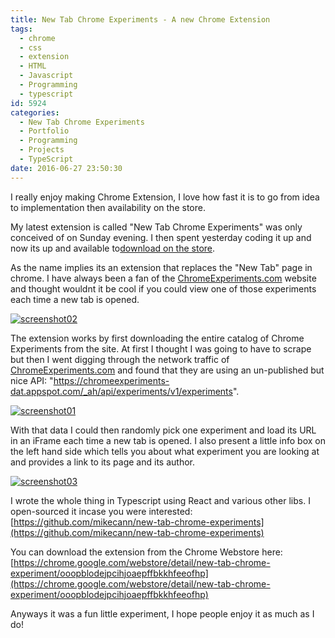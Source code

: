 ```yaml
---
title: New Tab Chrome Experiments - A new Chrome Extension
tags:
  - chrome
  - css
  - extension
  - HTML
  - Javascript
  - Programming
  - typescript
id: 5924
categories:
  - New Tab Chrome Experiments
  - Portfolio
  - Programming
  - Projects
  - TypeScript
date: 2016-06-27 23:50:30
---
```


I really enjoy making Chrome Extension, I love how fast it is to go from idea to implementation then availability on the store.

My latest extension is called "New Tab Chrome Experiments" was only conceived of on Sunday evening. I then spent yesterday coding it up and now its up and available to[download on the store](https://chrome.google.com/webstore/detail/new-tab-chrome-experiment/ooopblodejpcihjoaepffbkkhfeeofhp).
<!--more-->
As the name implies its an extension that replaces the "New Tab" page in chrome. I have always been a fan of the [ChromeExperiments.com](https://www.google.com.au/url?sa=t&rct=j&q=&esrc=s&source=web&cd=1&cad=rja&uact=8&ved=0ahUKEwjDnJ24scnNAhUEVZQKHazWAToQFggdMAA&url=https%3A%2F%2Fwww.chromeexperiments.com%2F&usg=AFQjCNEaGiHNhKCyriGCz9F5SW4LI9ufZw&sig2=BRh2RfR6Xe8Cj4cSKWZKTw) website and thought wouldnt it be cool if you could view one of those experiments each time a new tab is opened.

[![screenshot02](https://www.mikecann.co.uk/wp-content/uploads/2016/06/screenshot02.png)](https://www.mikecann.co.uk/wp-content/uploads/2016/06/screenshot02.png)

The extension works by first downloading the entire catalog of Chrome Experiments from the site. At first I thought I was going to have to scrape but then I went digging through the network traffic of [ChromeExperiments.com](https://ChromeExperiments.com) and found that they are using an un-published but nice API: "https://chromeexperiments-dat.appspot.com/_ah/api/experiments/v1/experiments". 

[![screenshot01](https://www.mikecann.co.uk/wp-content/uploads/2016/06/screenshot01.png)](https://www.mikecann.co.uk/wp-content/uploads/2016/06/screenshot01.png)

With that data I could then randomly pick one experiment and load its URL in an iFrame each time a new tab is opened. I also present a little info box on the left hand side which tells you about what experiment you are looking at and provides a link to its page and its author.

[![screenshot03](https://www.mikecann.co.uk/wp-content/uploads/2016/06/screenshot03.png)](https://www.mikecann.co.uk/wp-content/uploads/2016/06/screenshot03.png)

I wrote the whole thing in Typescript using React and various other libs. I open-sourced it incase you were interested: [https://github.com/mikecann/new-tab-chrome-experiments](https://github.com/mikecann/new-tab-chrome-experiments)

You can download the extension from the Chrome Webstore here: [https://chrome.google.com/webstore/detail/new-tab-chrome-experiment/ooopblodejpcihjoaepffbkkhfeeofhp](https://chrome.google.com/webstore/detail/new-tab-chrome-experiment/ooopblodejpcihjoaepffbkkhfeeofhp)

Anyways it was a fun little experiment, I hope people enjoy it as much as I do!